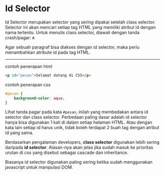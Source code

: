 # Id Selector

Id Selector merupakan selector yang sering dipakai setelah class selector. Selector ini akan mencari setiap tag HTML yang memiliki atribut id dengan nama tertentu. Untuk menulis class selector, diawali dengan tanda crash/pagar: `#`. 

Agar sebuah paragraf bisa diakses dengan id selector, maka perlu menambahkan atribute id pada tag HTML.

<hr>

contoh penerapan html
```html
<p id="pesan">Selamat datang di CSS</p>
```

contoh penerapan css
```css
#pesan {
    background-color: aqua;
}
```

Lihat tanda pagar pada kata `#pesan`, inilah yang membedakan antara id selector dan class selector. Perbedaan paling dasar adalah id selector hanya bisa digunakan 1 kali di dalam setiap halaman HTML. Atau dengan kata lain setiap id harus unik, tidak boleh terdapat 2 buah tag dengan atribut id yang sama.

Berdasarkan pengalaman developers, **class selector** digunakan lebih sering daripada **id selector**. Alasan-nya akan jelas jika sudah masuk ke prioritas urutan di css yang disebut sebagai cascade dan inheritance.

Biasanya id selector digunakan paling sering ketika sudah menggunakan javascript untuk manipulasi DOM.